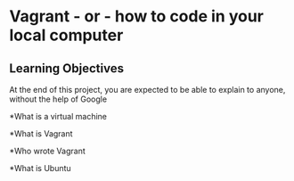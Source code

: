 # Vagrant - or - how to code in your local computer
## Learning Objectives
At the end of this project, you are expected to be able to explain to anyone, without the help of Google

*What is a virtual machine

*What is Vagrant

*Who wrote Vagrant

*What is Ubuntu

